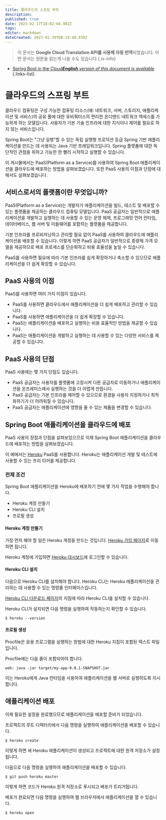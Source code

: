 ```yaml
---
title: 클라우드의 스프링 부트
description: 
published: true
date: 2023-02-17T18:02:04.902Z
tags: 
editor: markdown
dateCreated: 2023-01-30T08:19:48.839Z
---
```


> 이 문서는 **Google Cloud Translation API를 사용해 자동 번역**되었습니다.
어떤 문서는 원문을 읽는게 나을 수도 있습니다.{.is-info}
- [Spring Boot in the Cloud***English** version of this document is available*](/en/Knowledge-base/Spring-Boot/spring-boot-in-the-cloud)
{.links-list}


# 클라우드의 스프링 부트

클라우드 컴퓨팅은 구성 가능한 컴퓨팅 리소스(예: 네트워크, 서버, 스토리지, 애플리케이션 및 서비스)의 공유 풀에 대한 유비쿼터스의 편리한 온디맨드 네트워크 액세스를 가능하게 하는 모델입니다. 사용자가 기본 기술 인프라에 대한 지식이나 제어를 필요로 하지 않는 서비스입니다.

Spring Boot는 "그냥 실행"할 수 있는 독립 실행형 프로덕션 등급 Spring 기반 애플리케이션을 만드는 데 사용되는 Java 기반 프레임워크입니다. Spring 플랫폼에 대한 독단적인 관점을 취하고 가능한 한 빨리 시작하고 실행할 수 있습니다.

이 게시물에서는 PaaS(Platform as a Service)를 사용하여 Spring Boot 애플리케이션을 클라우드에 배포하는 방법을 살펴보겠습니다. 또한 PaaS 사용의 이점과 단점에 대해서도 살펴보겠습니다.

## 서비스로서의 플랫폼이란 무엇입니까?

PaaS(Platform as a Service)는 개발자가 애플리케이션을 빌드, 테스트 및 배포할 수 있는 플랫폼을 제공하는 클라우드 컴퓨팅 모델입니다. PaaS 공급자는 일반적으로 애플리케이션을 개발하고 실행하는 데 사용할 수 있는 운영 체제, 프로그래밍 언어 런타임, 데이터베이스, 웹 서버 및 미들웨어를 포함하는 플랫폼을 제공합니다.

기본 인프라를 프로비저닝하고 관리할 필요 없이 PaaS를 사용하여 클라우드에 애플리케이션을 배포할 수 있습니다. 이렇게 하면 PaaS 공급자가 일반적으로 종량제 가격 모델을 제공하므로 배포 프로세스를 단순화하고 비용 효율성을 높일 수 있습니다.

PaaS를 사용하면 필요에 따라 기본 인프라를 쉽게 확장하거나 축소할 수 있으므로 애플리케이션을 더 쉽게 확장할 수 있습니다.

## PaaS 사용의 이점

PaaS를 사용하면 여러 가지 이점이 있습니다.

- PaaS를 사용하면 클라우드에서 애플리케이션을 더 쉽게 배포하고 관리할 수 있습니다.
- PaaS를 사용하면 애플리케이션을 더 쉽게 확장할 수 있습니다.
- PaaS는 애플리케이션을 배포하고 실행하는 비용 효율적인 방법을 제공할 수 있습니다.
- PaaS는 애플리케이션을 개발하고 실행하는 데 사용할 수 있는 다양한 서비스를 제공할 수 있습니다.

## PaaS 사용의 단점

PaaS 사용에는 몇 가지 단점도 있습니다.

- PaaS 공급자는 사용자를 플랫폼에 고정시켜 다른 공급자로 이동하거나 애플리케이션을 온프레미스에서 실행하는 것을 더 어렵게 만듭니다.
- PaaS 공급자는 기본 인프라를 제어할 수 있으므로 환경을 사용자 지정하거나 최적화하기가 더 어려워질 수 있습니다.
- PaaS 공급자는 애플리케이션에 영향을 줄 수 있는 제품을 변경할 수 있습니다.

## Spring Boot 애플리케이션을 클라우드에 배포

PaaS 사용의 장점과 단점을 살펴보았으므로 이제 Spring Boot 애플리케이션을 클라우드에 배포하는 방법을 살펴보겠습니다.

이 예에서는 [Heroku](https://www.heroku.com/) PaaS를 사용합니다. Heroku는 애플리케이션 개발 및 테스트에 사용할 수 있는 프리 티어를 제공합니다.

### 전제 조건

Spring Boot 애플리케이션을 Heroku에 배포하기 전에 몇 가지 작업을 수행해야 합니다.

- Heroku 계정 만들기
- Heroku CLI 설치
- 프로필 생성

#### Heroku 계정 만들기

가장 먼저 해야 할 일은 Heroku 계정을 만드는 것입니다. [Heroku 가입 페이지](https://signup.heroku.com/)로 이동하면 됩니다.

Heroku 계정에 가입하면 [Heroku 대시보드](https://dashboard.heroku.com/)에 로그인할 수 있습니다.

#### Heroku CLI 설치

다음으로 Heroku CLI를 설치해야 합니다. Heroku CLI는 Heroku 애플리케이션을 관리하는 데 사용할 수 있는 명령줄 인터페이스입니다.

[Heroku CLI 다운로드 페이지](https://cli.heroku.com/)의 지침에 따라 Heroku CLI를 설치할 수 있습니다.

Heroku CLI가 설치되면 다음 명령을 실행하여 작동하는지 확인할 수 있습니다.

```
$ heroku --version
```

#### 프로필 생성

Procfile은 응용 프로그램을 실행하는 방법에 대한 Heroku 지침이 포함된 텍스트 파일입니다.

Procfile에는 다음 줄이 포함되어야 합니다.

```
web: java -jar target/my-app-0.0.1-SNAPSHOT.jar
```

이는 Heroku에게 Java 런타임을 사용하여 애플리케이션을 웹 서버로 실행하도록 지시합니다.

## 애플리케이션 배포

이제 필요한 설정을 완료했으므로 애플리케이션을 배포할 준비가 되었습니다.

프로젝트의 루트 디렉터리에서 다음 명령을 실행하여 애플리케이션을 배포할 수 있습니다.

```
$ heroku create
```

이렇게 하면 새 Heroku 애플리케이션이 생성되고 프로젝트에 대한 원격 저장소가 설정됩니다.

다음으로 다음 명령을 실행하여 애플리케이션을 배포할 수 있습니다.

```
$ git push heroku master
```

이렇게 하면 코드가 Heroku 원격 저장소로 푸시되고 배포가 트리거됩니다.

배포가 완료되면 다음 명령을 실행하여 웹 브라우저에서 애플리케이션을 열 수 있습니다.

```
$ heroku open
```
